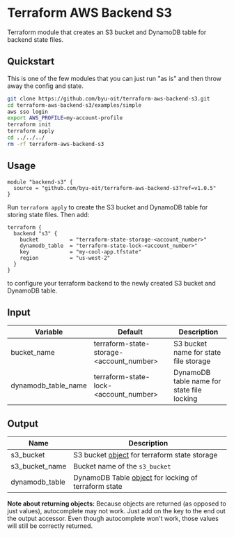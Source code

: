 # Terraform AWS Backend S3
Terraform module that creates an S3 bucket and DynamoDB table for backend state files.

## Quickstart

This is one of the few modules that you can just run "as is" and then throw away the config and state.

```sh
git clone https://github.com/byu-oit/terraform-aws-backend-s3.git
cd terraform-aws-backend-s3/examples/simple
aws sso login
export AWS_PROFILE=my-account-profile
terraform init
terraform apply
cd ../../../
rm -rf terraform-aws-backend-s3
```

## Usage
```hcl
module "backend-s3" {
  source = "github.com/byu-oit/terraform-aws-backend-s3?ref=v1.0.5"
}
```

Run `terraform apply` to create the S3 bucket and DynamoDB table for storing state files. Then add:
```hcl
terraform {
  backend "s3" {
    bucket          = "terraform-state-storage-<account_number>"
    dynamodb_table  = "terraform-state-lock-<account_number>"
    key             = "my-cool-app.tfstate"
    region          = "us-west-2"
  }
}
```
to configure your terraform backend to the newly created S3 bucket and DynamoDB table.


## Input
| Variable            | Default                                  | Description                                |
| ------------------- | ---------------------------------------- | ------------------------------------------ |
| bucket_name         | terraform-state-storage-<account_number> | S3 bucket name for state file storage      |
| dynamodb_table_name | terraform-state-lock-<account_number>    | DynamoDB table name for state file locking |

## Output
| Name           | Description                                                                                                                                    |
| -------------- | ---------------------------------------------------------------------------------------------------------------------------------------------- |
| s3_bucket      | S3 bucket [object](https://www.terraform.io/docs/providers/aws/r/s3_bucket.html#attributes-reference) for terraform state storage              |
| s3_bucket_name | Bucket name of the `s3_bucket`                                                                                                                 |
| dynamodb_table | DynamoDB Table [object](https://www.terraform.io/docs/providers/aws/r/dynamodb_table.html#attributes-reference) for locking of terraform state |

**Note about returning objects:** Because objects are returned (as opposed to just values), autocomplete may not work. 
Just add on the key to the end out the output accessor. Even though autocomplete won't work, those values will still be 
correctly returned.
